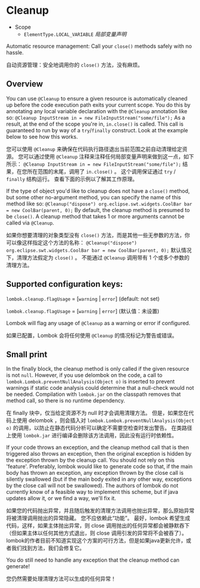 # Cleanup

* Scope
  * `ElementType.LOCAL_VARIABLE` _局部变量声明_


Automatic resource management: Call your `close()` methods safely with no hassle.


自动资源管理：安全地调用你的 `close()` 方法，没有麻烦。


## Overview


You can use `@Cleanup` to ensure a given resource is automatically cleaned up before the code execution path exits your current scope. 
You do this by annotating any local variable declaration with the `@Cleanup` annotation like so:
`@Cleanup InputStream in = new FileInputStream("some/file");`
As a result, at the end of the scope you're in, `in.close()` is called. 
This call is guaranteed to run by way of a `try`/`finally` construct. 
Look at the example below to see how this works.


您可以使用 `@Cleanup` 来确保在代码执行路径退出当前范围之前自动清理给定资源。
您可以通过使用 `@Cleanup` 注释来注释任何局部变量声明来做到这一点，如下所示：
`@Cleanup InputStream in = new FileInputStream("some/file");`
结果，在您所在范围的末尾，调用了 `in.close()` 。
这个调用保证通过 `try` / `finally` 结构运行。
查看下面的示例以了解其工作原理。


If the type of object you'd like to cleanup does not have a `close()` method, but some other no-argument method, you can specify the name of this method like so:
`@Cleanup("dispose") org.eclipse.swt.widgets.CoolBar bar = new CoolBar(parent, 0);`
By default, the cleanup method is presumed to be `close()`. 
A cleanup method that takes 1 or more arguments cannot be called via `@Cleanup`.


如果你想要清理的对象类型没有 `close()` 方法，而是其他一些无参数的方法，你可以像这样指定这个方法的名称：
`@Cleanup("dispose") org.eclipse.swt.widgets.CoolBar bar = new CoolBar(parent, 0);`
默认情况下，清理方法假定为 `close()` 。
不能通过 `@Cleanup` 调用带有 1 个或多个参数的清理方法。


## Supported configuration keys:


`lombok.cleanup.flagUsage` = [`warning` | `error`] (default: not set)


`lombok.cleanup.flagUsage` = [`warning` | `error`] (默认值：未设置)


Lombok will flag any usage of `@Cleanup` as a warning or error if configured.


如果已配置，Lombok 会将任何使用 `@Cleanup` 的情况标记为警告或错误。


## Small print


In the finally block, the cleanup method is only called if the given resource is not `null`. 
However, if you use delombok on the code, a call to `lombok.Lombok.preventNullAnalysis(Object o)` is inserted to prevent warnings if static code analysis could determine that a null-check would not be needed. 
Compilation with `lombok.jar` on the classpath removes that method call, so there is no runtime dependency.


在 finally 块中，仅当给定资源不为 null 时才会调用清理方法。
但是，如果您在代码上使用 delombok ，则会插入对 `lombok.Lombok.preventNullAnalysis(Object o)` 的调用，以防止在静态代码分析可以确定不需要空检查时发出警告。
在类路径上使用 `lombok.jar` 进行编译会删除该方法调用，因此没有运行时依赖性。


If your code throws an exception, and the cleanup method call that is then triggered also throws an exception, then the original exception is hidden by the exception thrown by the cleanup call. 
You should not rely on this 'feature'. 
Preferably, lombok would like to generate code so that, if the main body has thrown an exception, any exception thrown by the close call is silently swallowed (but if the main body exited in any other way, exceptions by the close call will not be swallowed). 
The authors of lombok do not currently know of a feasible way to implement this scheme, but if java updates allow it, or we find a way, we'll fix it.


如果您的代码抛出异常，并且随后触发的清理方法调用也抛出异常，那么原始异常将被清理调用抛出的异常隐藏。
您不应依赖此“功能”。
最好，lombok 希望生成代码，这样，如果主体抛出异常，则 close 调用抛出的任何异常都会被静默吞下（但如果主体以任何其他方式退出，则 close 调用引发的异常将不会被吞了）。
lombok的作者目前不知道实现这个方案的可行方法，但是如果java更新允许，或者我们找到方法，我们会修复它。


You do still need to handle any exception that the cleanup method can generate!


您仍然需要处理清理方法可以生成的任何异常！
